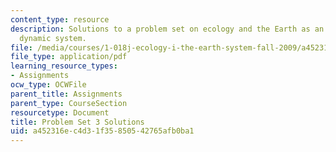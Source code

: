 ```yaml
---
content_type: resource
description: Solutions to a problem set on ecology and the Earth as an integrated
  dynamic system.
file: /media/courses/1-018j-ecology-i-the-earth-system-fall-2009/a452316ec4d31f35850542765afb0ba1_MIT1_018JF09_hw3_ans.pdf
file_type: application/pdf
learning_resource_types:
- Assignments
ocw_type: OCWFile
parent_title: Assignments
parent_type: CourseSection
resourcetype: Document
title: Problem Set 3 Solutions
uid: a452316e-c4d3-1f35-8505-42765afb0ba1
---
```

